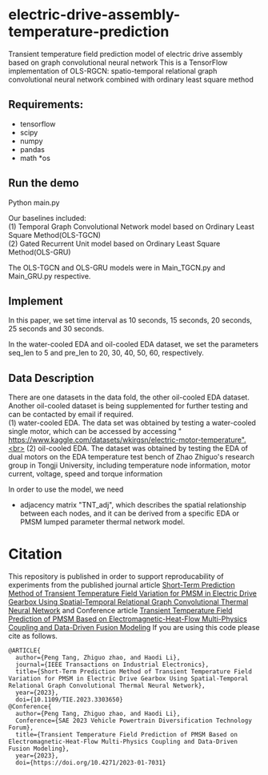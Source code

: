 # electric-drive-assembly-temperature-prediction
Transient temperature field prediction model of electric drive assembly based on graph convolutional neural network
This is a TensorFlow implementation of OLS-RGCN: spatio-temporal relational graph convolutional neural network combined with ordinary least square method

## Requirements:
* tensorflow
* scipy
* numpy
* pandas
* math
*os

## Run the demo
Python main.py

Our baselines included: <br>
(1) Temporal Graph Convolutional Network model based on Ordinary Least Square Method(OLS-TGCN)<br>
(2) Gated Recurrent Unit model based on Ordinary Least Square Method(OLS-GRU)<br>

The OLS-TGCN and OLS-GRU models were in Main_TGCN.py and Main_GRU.py respective.


## Implement
In this paper, we set time interval as 10 seconds, 15 seconds, 20 seconds, 25 seconds and 30 seconds.

In the water-cooled EDA and oil-cooled EDA dataset, we set the parameters seq_len to 5 and pre_len to 20, 30, 40, 50, 60, respectively.

## Data Description
There are one datasets in the data fold, the other oil-cooled EDA dataset. Another oil-cooled dataset is being supplemented for further testing and can be contacted by email if required.<br>
(1)  water-cooled EDA. The data set was obtained by testing a water-cooled single motor, which can be accessed by accessing " https://www.kaggle.com/datasets/wkirgsn/electric-motor-temperature".<br>
(2) oil-cooled EDA. The dataset was obtained by testing the EDA of dual motors on the EDA temperature test bench of Zhao Zhiguo's research group in Tongji University, including temperature node information, motor current, voltage, speed and torque information

In order to use the model, we need
* adjacency matrix "TNT_adj", which describes the spatial relationship between each nodes,  and it can be derived from a specific EDA or PMSM lumped parameter thermal network model.

# Citation
This repository is published in order to support reproducability of experiments from the published journal article [Short-Term Prediction Method of Transient Temperature Field Variation for PMSM in Electric Drive Gearbox Using Spatial-Temporal Relational Graph Convolutional Thermal Neural Network](https://ieeexplore.ieee.org/document/10232897) and Conference article [Transient Temperature Field Prediction of PMSM Based on Electromagnetic-Heat-Flow Multi-Physics Coupling and Data-Driven Fusion Modeling](https://saemobilus.sae.org/content/2023-01-7031/)
If you are using this code please cite as follows.
```
@ARTICLE{
  author={Peng Tang, Zhiguo zhao, and Haodi Li},
  journal={IEEE Transactions on Industrial Electronics}, 
  title={Short-Term Prediction Method of Transient Temperature Field Variation for PMSM in Electric Drive Gearbox Using Spatial-Temporal Relational Graph Convolutional Thermal Neural Network}, 
  year={2023},
  doi={10.1109/TIE.2023.3303650}
@Conference{
  author={Peng Tang, Zhiguo zhao, and Haodi Li},
  Conference={SAE 2023 Vehicle Powertrain Diversification Technology Forum}, 
  title={Transient Temperature Field Prediction of PMSM Based on Electromagnetic-Heat-Flow Multi-Physics Coupling and Data-Driven Fusion Modeling}, 
  year={2023},
  doi={https://doi.org/10.4271/2023-01-7031}
